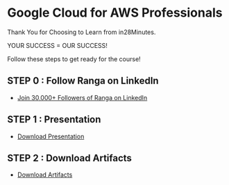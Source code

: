 # Google Cloud for AWS Professionals

Thank You for Choosing to Learn from in28Minutes.

YOUR SUCCESS = OUR SUCCESS!

Follow these steps to get ready for the course!

## STEP 0 : Follow Ranga on LinkedIn

- [Join 30,000+ Followers of Ranga on LinkedIn](https://links.in28minutes.com/lin)

## STEP 1 : Presentation

- [Download Presentation](https://github.com/in28minutes/course-material/raw/main/10-gcp-for-aws-professionals/gcp-for-aws-professionals-presentation.pdf)

## STEP 2 : Download Artifacts

- [Download Artifacts](https://github.com/in28minutes/course-material/raw/main/10-gcp-for-aws-professionals/course-downloads.zip)
